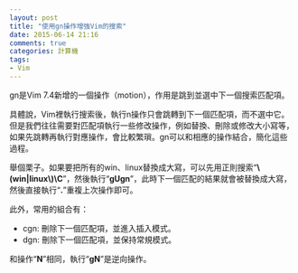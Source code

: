 ```yaml
---
layout: post
title: "使用gn操作增強Vim的搜索"
date: 2015-06-14 21:16
comments: true
categories: 計算機
tags:
- Vim
---
```


gn是Vim 7.4新增的一個操作（motion），作用是跳到並選中下一個搜索匹配項。

具體說，Vim裡執行搜索後，執行n操作只會跳轉到下一個匹配項，而不選中它。但是我們往往需要對匹配項執行一些修改操作，例如替換、刪除或修改大小寫等，如果先跳轉再執行對應操作，會比較繁瑣。gn可以和相應的操作結合，簡化這些過程。

舉個栗子。如果要把所有的win、linux替換成大寫，可以先用正則搜索“**\\(win\|linux\\)\C**”，然後執行“**gUgn**”，此時下一個匹配的結果就會被替換成大寫，然後直接執行“**.**”重複上次操作即可。

此外，常用的組合有：

  - cgn: 刪除下一個匹配項，並進入插入模式。
  - dgn: 刪除下一個匹配項，並保持常規模式。

和操作“**N**”相同，執行“**gN**”是逆向操作。
